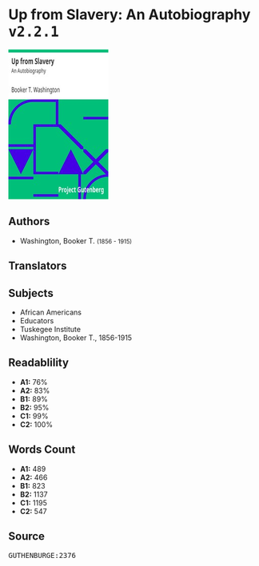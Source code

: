 # Up from Slavery: An Autobiography <kbd>v2.2.1</kbd>

![](./cover.medium.jpg "")

## Authors


 - Washington, Booker T. <small>(1856 - 1915)</small>

## Translators



## Subjects


 - African Americans
 - Educators
 - Tuskegee Institute
 - Washington, Booker T., 1856-1915

## Readablility


 - **A1:** 76%
 - **A2:** 83%
 - **B1:** 89%
 - **B2:** 95%
 - **C1:** 99%
 - **C2:** 100%

## Words Count


 - **A1:** 489
 - **A2:** 466
 - **B1:** 823
 - **B2:** 1137
 - **C1:** 1195
 - **C2:** 547

## Source


<kbd>GUTHENBURGE:2376</kbd>
